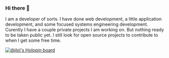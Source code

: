 ### Hi there 👋

I am a developer of sorts. I have done web development, a little application development, and some focused systems engineering development. 
Curently I have a couple private projects I am working on. But nothing ready to be taken public yet. 
I still look for open source projects to contribute to when I get some free time. 

[![@jlol's Holopin board](https://holopin.me/jlol)](https://holopin.io/@jlol)

<!--
**j-LOL-son/j-LOL-son** is a ✨ _special_ ✨ repository because its `README.md` (this file) appears on your GitHub profile.

Here are some ideas to get you started:

- 🔭 I’m currently working on ...
- 🌱 I’m currently learning ...
- 👯 I’m looking to collaborate on ...
- 🤔 I’m looking for help with ...
- 💬 Ask me about ...
- 📫 How to reach me: ...
- 😄 Pronouns: ...
- ⚡ Fun fact: ...
-->
